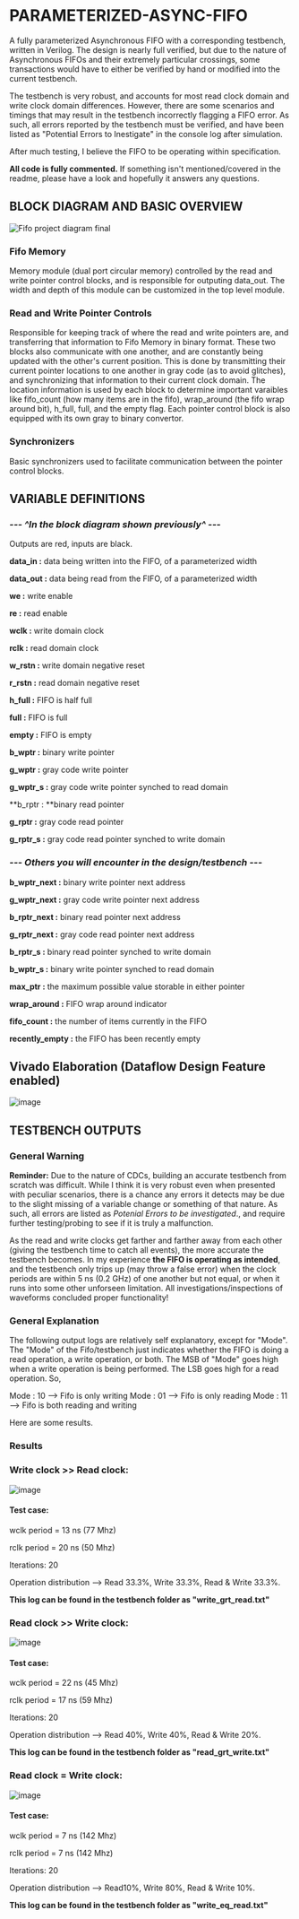 # PARAMETERIZED-ASYNC-FIFO
A fully parameterized Asynchronous FIFO with a corresponding testbench, written in Verilog. The design is nearly full verified, but due to the nature of Asynchronous FIFOs and their extremely particular crossings, some transactions would have to either be verified by hand or modified into the current testbench. 

The testbench is very robust, and accounts for most read clock domain and write clock domain differences. However, there are some scenarios and timings that may result in the testbench incorrectly flagging a FIFO error. As such, all errors reported by the testbench must be verified, and have been listed as "Potential Errors to Inestigate" in the console log after simulation.

After much testing, I believe the FIFO to be operating within specification.

**All code is fully commented.** If something isn't mentioned/covered in the readme, please have a look and hopefully it answers any questions.

## BLOCK DIAGRAM AND BASIC OVERVIEW
![Fifo project diagram final](https://github.com/JuniorBrice/PARAMETERIZED-ASYNC-FIFO/assets/79341423/c41f3b52-9828-40ec-9c91-8b5442670705)

### Fifo Memory

Memory module (dual port circular memory) controlled by the read and write pointer control blocks, and is responsible for outputing data_out. The width and depth of this module can be customized in the top level module.

### Read and Write Pointer Controls

Responsible for keeping track of where the read and write pointers are, and transferring that information to Fifo Memory in binary format. These two blocks also communicate with one another, and are constantly being updated with the other's current position. This is done by transmitting their current pointer locations to one another in gray code (as to avoid glitches), and synchronizing that information to their current clock domain. The location information is used by each block to determine important varaibles like fifo_count (how many items are in the fifo), wrap_around (the fifo wrap around bit), h_full, full, and the empty flag. Each pointer control block is also equipped with its own gray to binary convertor.

### Synchronizers

Basic synchronizers used to facilitate communication between the pointer control blocks.

## VARIABLE DEFINITIONS

### *_--- ^In the block diagram shown previously^ ---_*

Outputs are red, inputs are black.

**data_in :** data being written into the FIFO, of a parameterized width

**data_out :** data being read from the FIFO, of a parameterized width

**we :** write enable

**re :** read enable

**wclk :** write domain clock

**rclk :** read domain clock

**w_rstn :** write domain negative reset

**r_rstn :** read domain negative reset

**h_full :** FIFO is half full

**full :** FIFO is full

**empty :** FIFO is empty

**b_wptr :** binary write pointer

**g_wptr :** gray code write pointer

**g_wptr_s :** gray code write pointer synched to read domain

**b_rptr : **binary read pointer

**g_rptr :** gray code read pointer

**g_rptr_s :** gray code read pointer synched to write domain

### *_--- Others you will encounter in the design/testbench ---_*

**b_wptr_next :** binary write pointer next address

**g_wptr_next :** gray code write pointer next address

**b_rptr_next :** binary read pointer next address

**g_rptr_next :** gray code read pointer next address

**b_rptr_s :** binary read pointer synched to write domain

**b_wptr_s :** binary write pointer synched to read domain

**max_ptr :** the maximum possible value storable in either pointer

**wrap_around :** FIFO wrap around indicator

**fifo_count :** the number of items currently in the FIFO

**recently_empty :** the FIFO has been recently empty

## Vivado Elaboration (Dataflow Design Feature enabled)

![image](https://github.com/JuniorBrice/PARAMETERIZED-ASYNC-FIFO/assets/79341423/b229bc8d-3756-4209-93cc-9357810286c1)

## TESTBENCH OUTPUTS

### General Warning

**Reminder:** Due to the nature of CDCs, building an accurate testbench from scratch was difficult. While I think it is very robust even when presented with peculiar scenarios, there is a chance any errors it detects may be due to the slight missing of a variable change or something of that nature. As such, all errors are listed as _Potenial Errors to be investigated_., and require further testing/probing to see if it is truly a malfunction.

As the read and write clocks get farther and farther away from each other (giving the testbench time to catch all events), the more accurate the testbench becomes. In my experience **the FIFO is operating as intended**, and the testbench only trips up (may throw a false error) when the clock periods are within 5 ns (0.2 GHz) of one another but not equal, or when it runs into some other unforseen limitation. All investigations/inspections of waveforms concluded proper functionality! 

### General Explanation

The following output logs are relatively self explanatory, except for "Mode". The "Mode" of the Fifo/testbench just indicates whether the FIFO is doing a read operation, a write operation, or both. The MSB of "Mode" goes high when a write operation is being performed. The LSB goes high for a read operation. So,

Mode : 10 --> Fifo is only writing
Mode : 01 --> Fifo is only reading
Mode : 11 --> Fifo is both reading and writing

Here are some results.

### Results

### Write clock >> Read clock: 

![image](https://github.com/JuniorBrice/PARAMETERIZED-ASYNC-FIFO/assets/79341423/84ba2943-6799-493b-a04f-98bba3266f71)

#### Test case: 

wclk period = 13 ns (77 Mhz)

rclk period = 20 ns (50 Mhz)

Iterations: 20

Operation distribution --> Read 33.3%, Write 33.3%, Read & Write 33.3%.

**This log can be found in the testbench folder as "write_grt_read.txt"**

### Read clock >> Write clock: 

![image](https://github.com/JuniorBrice/PARAMETERIZED-ASYNC-FIFO/assets/79341423/b5854b4c-1137-4500-af28-159ec1dd9d58)

#### Test case: 

wclk period = 22 ns (45 Mhz)

rclk period = 17 ns (59 Mhz)

Iterations: 20

Operation distribution --> Read 40%, Write 40%, Read & Write 20%.

**This log can be found in the testbench folder as "read_grt_write.txt"**

### Read clock = Write clock: 

![image](https://github.com/JuniorBrice/PARAMETERIZED-ASYNC-FIFO/assets/79341423/88c3a888-28bd-497f-befb-fe6453acd311)

#### Test case: 

wclk period = 7 ns (142 Mhz)

rclk period = 7 ns (142 Mhz)

Iterations: 20

Operation distribution --> Read10%, Write 80%, Read & Write 10%.

**This log can be found in the testbench folder as "write_eq_read.txt"**



